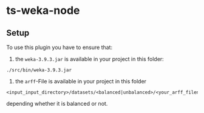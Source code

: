 # ts-weka-node

## Setup
To use this plugin you have to ensure that: 
1. the ```weka-3.9.3.jar``` is available in your project in this folder:
 
```
./src/bin/weka-3.9.3.jar
```

1. the ```arff```-File is available in your project in this folder

```
<input_input_directory>/datasets/<balanced|unbalanced>/<your_arff_filename>.arff
```
depending whether it is balanced or not.
  
